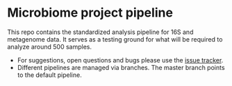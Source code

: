 # Microbiome project pipeline

This repo contains the standardized analysis pipeline for 16S and metagenome data. It serves as a testing ground for what will be required to analyze around 500 samples. 

- For suggestions, open questions and bugs please use the [issue tracker](https://github.com/cdiener/microbiome/issues). 
- Different pipelines are managed via branches. The master branch points to the default pipeline.
